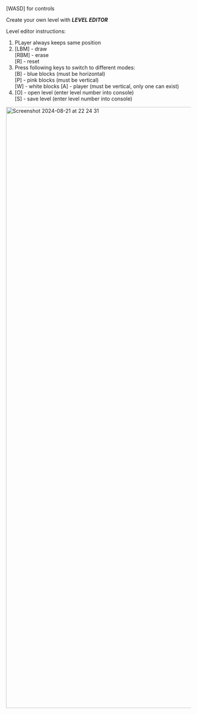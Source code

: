 [WASD] for controls  
  
Create your own level with ***LEVEL EDITOR***  
  
Level editor instructions:  
1. PLayer always keeps same position
2. [LBM] - draw  
   [RBM] - erase  
   [R] - reset
4. Press following keys to switch to different modes:  
   [B] - blue blocks (must be horizontal)  
   [P] - pink blocks (must be vertical)  
   [W] - white blocks
   [A] - player (must be vertical, only one can exist)  
6. [O] - open level (enter level number into console)  
   [S] - save level (enter level number into console)
 <img width="1638" alt="Screenshot 2024-08-21 at 22 24 31" src="https://github.com/user-attachments/assets/37bb6f9a-34d0-4370-a98a-fb2883733e38">
